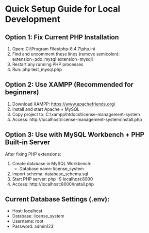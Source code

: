 # Quick Setup Guide for Local Development

## Option 1: Fix Current PHP Installation

1. Open: C:\Program Files\php-8.4.7\php.ini
2. Find and uncomment these lines (remove semicolon):
   extension=pdo_mysql
   extension=mysqli
3. Restart any running PHP processes
4. Run: php test_mysql.php

## Option 2: Use XAMPP (Recommended for beginners)

1. Download XAMPP: https://www.apachefriends.org/
2. Install and start Apache + MySQL
3. Copy project to: C:\xampp\htdocs\license-management-system
4. Access: http://localhost/license-management-system/install.php

## Option 3: Use with MySQL Workbench + PHP Built-in Server

After fixing PHP extensions:
1. Create database in MySQL Workbench:
   - Database name: license_system
2. Import schema: database_schema.sql
3. Start PHP server: php -S localhost:8000
4. Access: http://localhost:8000/install.php

## Current Database Settings (.env):
- Host: localhost
- Database: license_system  
- Username: root
- Password: admin123